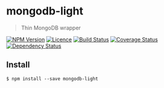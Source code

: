 # mongodb-light
> Thin MongoDB wrapper

[![NPM Version][npm-img]][npm-link]
[![Licence][licence-img]][licence-link]
[![Build Status][travis-img]][travis-link]
[![Coverage Status][codecov-img]][codecov-link]
[![Dependency Status][gemnasium-img]][gemnasium-link]


## Install

```
$ npm install --save mongodb-light
```


[npm-img]: https://img.shields.io/npm/v/mongodb-light.svg?style=flat-square
[npm-link]: https://www.npmjs.com/package/mongodb-light

[licence-img]: https://img.shields.io/npm/l/mongodb-light.svg?style=flat-square
[licence-link]: LICENCE.md

[travis-img]: https://img.shields.io/travis/SimonDegraeve/mongodb-light.svg?style=flat-square
[travis-link]: https://travis-ci.org/SimonDegraeve/mongodb-light

[codecov-img]: https://img.shields.io/codecov/c/github/SimonDegraeve/mongodb-light/master.svg?style=flat-square
[codecov-link]: https://codecov.io/github/SimonDegraeve/mongodb-light?branch=master

[gemnasium-img]: https://img.shields.io/gemnasium/SimonDegraeve/mongodb-light.svg?style=flat-square
[gemnasium-link]: https://gemnasium.com/github.com/SimonDegraeve/mongodb-light
